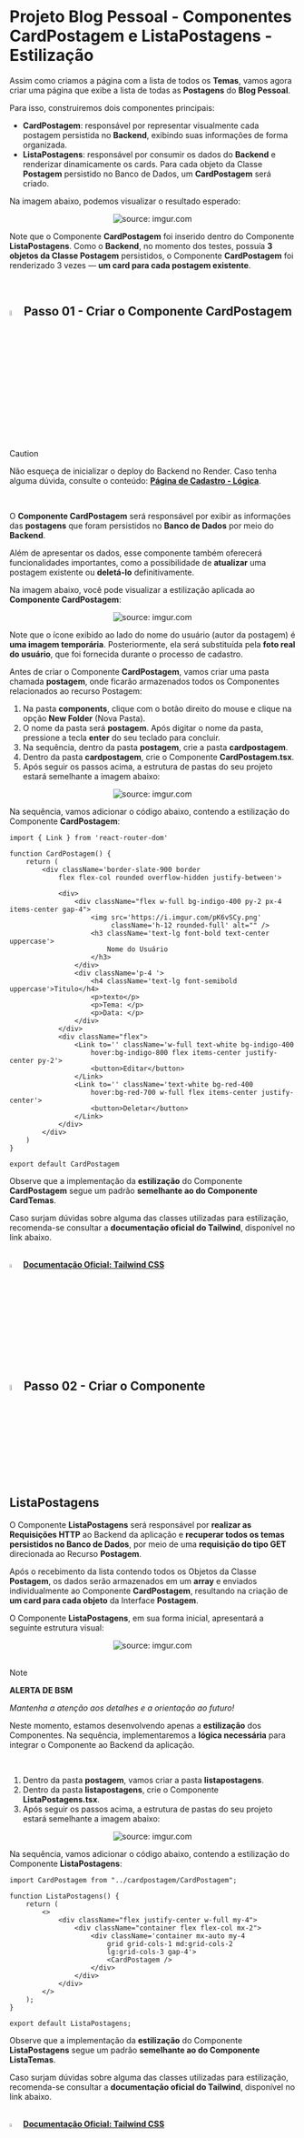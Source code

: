 <h1>Projeto Blog Pessoal - Componentes CardPostagem e ListaPostagens - Estilização</h1>



Assim como criamos a página com a lista de todos os **Temas**, vamos agora criar uma página que exibe a lista de todas as **Postagens** do **Blog Pessoal**.

Para isso, construiremos dois componentes principais:

- **CardPostagem**: responsável por representar visualmente cada postagem persistida no **Backend**, exibindo suas informações de forma organizada.
- **ListaPostagens**: responsável por consumir os dados do **Backend** e renderizar dinamicamente os cards. Para cada objeto da Classe **Postagem** persistido no Banco de Dados, um **CardPostagem** será criado.

Na imagem abaixo, podemos visualizar o resultado esperado:

<div align="center"><img src="https://i.imgur.com/pAWvY9J.png" title="source: imgur.com" /></div>

Note que o Componente **CardPostagem** foi inserido dentro do Componente **ListaPostagens**. Como o **Backend**, no momento dos testes, possuía **3 objetos da Classe Postagem** persistidos, o Componente **CardPostagem** foi renderizado 3 vezes — **um card para cada postagem existente**.

<br />

<h2><img src="https://i.imgur.com/H9wEgsJ.png" title="source: imgur.com" width="5%"/>Passo 01 - Criar o Componente CardPostagem</h2>

<br />

> [!CAUTION]
>
> Não esqueça de inicializar o deploy do Backend no Render. Caso tenha alguma dúvida, consulte o conteúdo: **<a href="16.md">Página de  Cadastro - Lógica</a>**.

<br />

O **Componente CardPostagem** será responsável por exibir as informações das **postagens** que foram persistidos no **Banco de Dados** por meio do **Backend**.

Além de apresentar os dados, esse componente também oferecerá funcionalidades importantes, como a possibilidade de **atualizar** uma postagem existente ou **deletá-lo** definitivamente.

Na imagem abaixo, você pode visualizar a estilização aplicada ao **Componente CardPostagem**:

<div align="center"><img src="https://i.imgur.com/8oDUvwb.png" title="source: imgur.com" /></div>

Note que o ícone exibido ao lado do nome do usuário (autor da postagem) é **uma imagem temporária**. Posteriormente, ela será substituída pela **foto real do usuário**, que foi fornecida durante o processo de cadastro.

Antes de criar o Componente **CardPostagem**, vamos criar uma pasta chamada **postagem**, onde ficarão armazenados todos os Componentes relacionados ao recurso Postagem:

1. Na pasta **components**, clique com o botão direito do mouse e clique na opção **New Folder** (Nova Pasta).
2. O nome da pasta será **postagem**. Após digitar o nome da pasta, pressione a tecla **enter** do seu teclado para concluir.
3. Na sequência, dentro da pasta **postagem**, crie a pasta **cardpostagem**.
4. Dentro da pasta **cardpostagem**, crie o Componente **CardPostagem.tsx**. 
5. Após seguir os passos acima, a estrutura de pastas do seu projeto estará semelhante a imagem abaixo:

<div align="center"><img src="https://i.imgur.com/DlwEoGu.png" title="source: imgur.com" /></div>

Na sequência, vamos adicionar o código abaixo, contendo a estilização do Componente **CardPostagem**:

```tsx
import { Link } from 'react-router-dom'

function CardPostagem() {
    return (
        <div className='border-slate-900 border 
            flex flex-col rounded overflow-hidden justify-between'>
                
            <div>
                <div className="flex w-full bg-indigo-400 py-2 px-4 items-center gap-4">
                    <img src='https://i.imgur.com/pK6vSCy.png'
                         className='h-12 rounded-full' alt="" />
                    <h3 className='text-lg font-bold text-center uppercase'>
                        Nome do Usuário
                    </h3>
                </div>
                <div className='p-4 '>
                    <h4 className='text-lg font-semibold uppercase'>Titulo</h4>
                    <p>texto</p>
                    <p>Tema: </p>
                    <p>Data: </p>
                </div>
            </div>
            <div className="flex">
                <Link to='' className='w-full text-white bg-indigo-400 
                    hover:bg-indigo-800 flex items-center justify-center py-2'>
                    <button>Editar</button>
                </Link>
                <Link to='' className='text-white bg-red-400 
                    hover:bg-red-700 w-full flex items-center justify-center'>
                    <button>Deletar</button>
                </Link>
            </div>
        </div>
    )
}

export default CardPostagem
```

Observe que a implementação da **estilização** do Componente **CardPostagem** segue um padrão **semelhante ao do Componente CardTemas**.

Caso surjam dúvidas sobre alguma das classes utilizadas para estilização, recomenda-se consultar a **documentação oficial do Tailwind**, disponível no link abaixo.

<br />

<div align="left"><img src="https://i.imgur.com/FkcNWAL.png" title="source: imgur.com" width="4%"/> <a href="https://tailwindcss.com/docs/installation" target="_blank"><b>Documentação Oficial: Tailwind CSS</b></a></div>

<br />

<h2><img src="https://i.imgur.com/H9wEgsJ.png" title="source: imgur.com" width="5%"/>Passo 02 - Criar o Componente ListaPostagens</h2>



O Componente **ListaPostagens** será responsável por **realizar as Requisições HTTP** ao Backend da aplicação e **recuperar todos os temas persistidos no Banco de Dados**, por meio de uma **requisição do tipo GET** direcionada ao Recurso **Postagem**.

Após o recebimento da lista contendo todos os Objetos da Classe **Postagem**, os dados serão armazenados em um **array** e enviados individualmente ao Componente **CardPostagem**, resultando na criação de **um card para cada objeto** da Interface **Postagem**.

O Componente **ListaPostagens**, em sua forma inicial, apresentará a seguinte estrutura visual:

<div align="center"><img src="https://i.imgur.com/cIfouJ5.png" title="source: imgur.com" /></div>

<br />

> [!NOTE]
>
> **ALERTA DE BSM** 
>
> *Mantenha a atenção aos detalhes e a orientação ao futuro!* 
>
> Neste momento, estamos desenvolvendo apenas a **estilização** dos Componentes. Na sequência, implementaremos a **lógica necessária** para integrar o Componente ao Backend da aplicação.

<br />

1. Dentro da pasta **postagem**, vamos criar a pasta **listapostagens**.
2. Dentro da pasta **listapostagens**, crie o Componente **ListaPostagens.tsx**. 
3. Após seguir os passos acima, a estrutura de pastas do seu projeto estará semelhante a imagem abaixo:

<div align="center"><img src="https://i.imgur.com/Mfz2oaT.png" title="source: imgur.com" /></div>

Na sequência, vamos adicionar o código abaixo, contendo a estilização do Componente **ListaPostagens**:

```tsx
import CardPostagem from "../cardpostagem/CardPostagem";

function ListaPostagens() {
    return (
        <>
            <div className="flex justify-center w-full my-4">
                <div className="container flex flex-col mx-2">
                    <div className='container mx-auto my-4 
                        grid grid-cols-1 md:grid-cols-2 
                        lg:grid-cols-3 gap-4'>
                        <CardPostagem />
                    </div>
                </div>
            </div>
        </>
    );
}

export default ListaPostagens;
```

Observe que a implementação da **estilização** do Componente **ListaPostagens** segue um padrão **semelhante ao do Componente ListaTemas**.

Caso surjam dúvidas sobre alguma das classes utilizadas para estilização, recomenda-se consultar a **documentação oficial do Tailwind**, disponível no link abaixo.

<br />

<div align="left"><img src="https://i.imgur.com/FkcNWAL.png" title="source: imgur.com" width="4%"/> <a href="https://tailwindcss.com/docs/installation" target="_blank"><b>Documentação Oficial: Tailwind CSS</b></a></div>

<br />

<h2><img src="https://i.imgur.com/H9wEgsJ.png" title="source: imgur.com" width="5%"/>Passo 03 - Atualizar as Rotas no Componente App</h2>



Vamos atualizar o Componente **App**, adicionando uma rota para o Componente **ListaPostagens**:

1. Abra o Componente **App.tsx**, localizado dentro da pasta **src**.
2. Adicione a rota abaixo depois da rota do Componente **DeletarTema**:

```tsx
<Route path="/postagens" element={<ListaPostagens />} />
```

3. Na imagem abaixo você confere o resultado final:

<div align="center"><img src="https://i.imgur.com/whCFNHl.png" title="source: imgur.com" /></div>

<br>

**Vamos analisar as alterações efetuadas no código:**

**Linha 04:** Importamos o Componente **ListaPostagens**.

**Linha 28:** Por meio do Componente **Route**, configuramos uma rota que renderiza o Componente **ListaPostagens**. Dessa forma, sempre que o usuário acessar o caminho **/postagens**, será exibida a página com a lista de todas as postagens disponíveis.

<br />

> [!IMPORTANT]
>
> **A rota /postagens do React Router não tem nenhum tipo de relação com a URL do Recurso Postagens, que foi criada no Backend da aplicação.**

<br />

<h2><img src="https://i.imgur.com/H9wEgsJ.png" title="source: imgur.com" width="5%"/>Passo 04 - Atualizar o Componente Navbar</h2>



Para o usuário ter acesso a rota **/postagens**, vamos atualizar o Componente **Navbar** adicionando um link para a nova rota:

1. Abra o Componente **Navbar**, localizado dentro da pasta **src/components/navbar**.
2. Localize o trecho de código indicado na imagem abaixo:

<div align="center"><img src="https://i.imgur.com/u2ll9UH.png" title="source: imgur.com" /></div>

3. Na sequência, adicione a linha de código abaixo no Componente **Navbar**, substituindo a linha indicada na imagem acima:

```tsx
<Link to='/postagens' className='hover:underline'>Postagens</Link>
```

4. O resultado pode ser conferido na imagem abaixo:

<div align="center"><img src="https://i.imgur.com/yUSKOF9.png" title="source: imgur.com" /></div>

<br>

**Vamos analisar as alterações efetuadas no código acima:**

**Linha 27:** O texto **`Postagens`** foi envolvido pelo componente **`Link`** do **React Router**, que possibilita a navegação entre páginas **sem a necessidade de recarregar a aplicação**.

- A propriedade **`to`** define a rota **`/postagens`**, vinculada ao componente **`ListaPostagens`**.
- Além disso, aplicamos a classe **`hover:underline`** do **Tailwind CSS**, que adiciona um **efeito de sublinhado ao passar o mouse**, reforçando a percepção de interatividade e indicando ao usuário que o elemento é clicável.

<br />

<h2><img src="https://i.imgur.com/H9wEgsJ.png" title="source: imgur.com" width="5%"/>Passo 05 - Testar os Componentes</h2>



1. Abra o Terminal do **Visual Studio Code**.
2. Execute o projeto através do comando abaixo:

```bash
npm run dev
```

3. Pressione a combinação de teclas **o + enter** do seu teclado para abrir o Projeto no Navegador.
4. Com o projeto aberto no seu Navegador, faça o login na aplicação, informando o **Usuário** e a **Senha**:

<div align="center"><img src="https://i.imgur.com/U1JrXfN.png" title="source: imgur.com" /></div>

5. Na sequência, clique na opção **Postagens** do menu:

<div align="center"><img src="https://i.imgur.com/n2qquE5.png" title="source: imgur.com" /></div>

6. Observe que a página de listagem de postagens (Componente **ListaPostagens**), será aberta contendo apenas um Card:

<div align="center"><img src="https://i.imgur.com/cIfouJ5.png" title="source: imgur.com" /></div>

7. Clique na opção **Sair**, para efetuar logout da aplicação.

Na sequência, vamos integrar os Componentes **CardPostagem** e **ListaPostagens** com o **Backend** do projeto **Blog Pessoal**, implementando a **lógica necessária** para que os componentes possam consumir os dados persistidos e interagir dinamicamente com os recursos da aplicação.

<br />

<div align="left"><img src="https://i.imgur.com/JACNZiR.png" title="source: imgur.com" width="5%"/> <a href="https://github.com/rafaelq80/blogpessoal_react_v19/tree/18_Lista_Postagens_Styling" target="_blank"><b>Código fonte do projeto</b></a></div>

<br /><br />

<div align="left"><a href="README.md"><img src="https://i.imgur.com/XMgF3gl.png" title="source: imgur.com" width="3%"/>Voltar</a></div>
